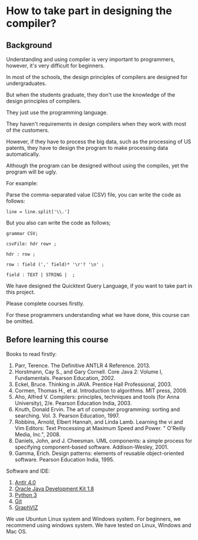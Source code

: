 # How to take part in designing the compiler?

## Background

Understanding and using compiler is very important to programmers, however, it's very difficult for beginners.

In most of the schools, the design principles of compilers are designed for undergraduates.

But when the students graduate, they don't use the knowledge of the design principles of compilers.

They just use the programming language. 

They haven't requirements in design compilers when they work with most of the customers.

However, if they have to process the big data, such as the processing of US patents, they have to design the program to make processing data automatically.

Although the program can be designed without using the compiles, yet the program will be ugly.

For example:

Parse the comma-separated value (CSV) file, you can write the code as follows:

`line = line.split['\\.']`

But you also can write the code as follows;

`grammar CSV;`

`csvFile: hdr row+ ;`

`hdr : row ;`

`row : field (',' field)* '\r'? '\n' ;`

`field : TEXT | STRING |  ;`

We  have designed the Quicktext Query Language, if you want to take part in this project.

Please complete courses firstly.

For these programmers understanding what we have done, this course can be omitted.

## Before learning this course

Books to read firstly:

1. Parr, Terence. The Definitive ANTLR 4 Reference. 2013.
2. Horstmann, Cay S., and Gary Cornell. Core Java 2: Volume I, Fundamentals. Pearson Education, 2002.
3. Eckel, Bruce. Thinking in JAVA. Prentice Hall Professional, 2003.
4. Cormen, Thomas H., et al. Introduction to algorithms. MIT press, 2009.
5. Aho, Alfred V. Compilers: principles, techniques and tools (for Anna University), 2/e. Pearson Education India, 2003.
6. Knuth, Donald Ervin. The art of computer programming: sorting and searching. Vol. 3. Pearson Education, 1997.
7. Robbins, Arnold, Elbert Hannah, and Linda Lamb. Learning the vi and Vim Editors: Text Processing at Maximum Speed and Power. " O'Reilly Media, Inc.", 2008.
8. Daniels, John, and J. Cheesman. UML components: a simple process for specifying component-based software. Addison-Wesley, 2001.
9. Gamma, Erich. Design patterns: elements of reusable object-oriented software. Pearson Education India, 1995. 

Software and IDE:

1. [Antlr 4.0](https://www.antlr.org/)
2. [Oracle Java Development Kit 1.8](https://www.oracle.com/technetwork/java/javase/downloads/index.html)
3. [Python 3](http://www.python.org)
4. [Git](https://git-scm.com/)
5. [GraphVIZ](http://graphviz.org/)

We use Ubuntun Linux system and Windows system.
For beginners, we recommend using windows system.
We have tested on Linux, Windows and Mac OS.

